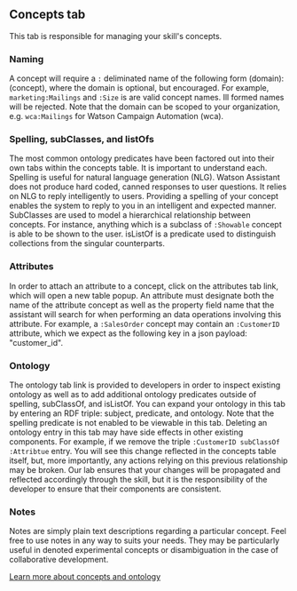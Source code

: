 ## Concepts tab

This tab is responsible for managing your skill's concepts.

### Naming

A concept will require a `:` deliminated name of the following form (domain):(concept), where the domain is optional, but encouraged. For example, `marketing:Mailings` and `:Size` is are valid concept names. Ill formed names will be rejected. Note that the domain can be scoped to your organization, e.g. `wca:Mailings` for Watson Campaign Automation (wca). 

### Spelling, subClasses, and listOfs

The most common ontology predicates have been factored out into their own tabs within the concepts table. It is important to understand each. Spelling is useful for natural language generation (NLG). Watson Assistant does not produce hard coded, canned responses to user questions. It relies on NLG to reply intelligently to users. Providing a spelling of your concept enables the system to reply to you in an intelligent and expected manner. SubClasses are used to model a hierarchical relationship between concepts. For instance, anything which is a subclass of `:Showable` concept is able to be shown to the user. isListOf is a predicate used to distinguish collections from the singular counterparts.

### Attributes

In order to attach an attribute to a concept, click on the attributes tab link, which will open a new table popup. An attribute must designate both the name of the attribute concept as well as the property field name that the assistant will search for when performing an data operations involving this attribute. For example, a `:SalesOrder` concept may contain an `:CustomerID` attribute, which we expect as the following key in a json payload: "customer_id".


### Ontology

The ontology tab link is provided to developers in order to inspect existing ontology as well as to add additional ontology predicates outside of spelling, subClassOf, and isListOf. You can expand your ontology in this tab by entering an RDF triple: subject, predicate, and ontology. Note that the spelling predicate is not enabled to be viewable in this tab. Deleting an ontology entry in this tab may have side effects in other existing components. For example, if we remove the triple `:CustomerID subClassOf :Attribtue` entry. You will see this change reflected in the concepts table itself, but, more importantly, any actions relying on this previous relationship may be broken. Our lab ensures that your changes will be propagated and reflected accordingly through the skill, but it is the responsibility of the developer to ensure that their components are consistent.

### Notes

Notes are simply plain text descriptions regarding a particular concept. Feel free to use notes in any way to suits your needs. They may be particularly useful in denoted experimental concepts or disambiguation in the case of collaborative development.

[Learn more about concepts and ontology](../components/Ontology.md)